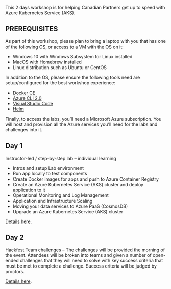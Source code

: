 This 2 days workshop is for helping Canadian Partners get up to speed with Azure Kubernetes Service (AKS).

## PREREQUISITES
 
As part of this workshop, please plan to bring a laptop with you that has one of the following OS, or access to a VM with the OS on it:
- Windows 10 with Windows Subsystem for Linux installed
- MacOS with Homebrew installed
- Linux distribution such as Ubuntu or CentOS

In addition to the OS, please ensure the following tools need are setup/configured for the best workshop experience:
- [Docker CE](https://docs.docker.com/install/)
- [Azure CLI 2.0](https://docs.microsoft.com/cli/azure/install-azure-cli)
- [Visual Studio Code](https://code.visualstudio.com/)
- [Helm](https://github.com/kubernetes/helm)

Finally, to access the labs, you’ll need a Microsoft Azure subscription. You will host and provision all the Azure services you’ll need for the labs and challenges into it.

## Day 1

Instructor-led / step-by-step lab – individual learning
- Intros and setup Lab environment
- Run app locally to test components
- Create Docker images for apps and push to Azure Container Registry
- Create an Azure Kubernetes Service (AKS) cluster and deploy application to it
- Operational Monitoring and Log Management
- Application and Infrastructure Scaling
- Moving your data services to Azure PaaS (CosmosDB)
- Upgrade an Azure Kubernetes Service (AKS) cluster

[Details here](./Day1.md).

## Day 2

Hackfest Team challenges – The challenges will be provided the morning of the event. Attendees will be broken into teams and given a number of open-ended challenges that they will need to solve with key success criteria that must be met to complete a challenge. Success criteria will be judged by proctors.

[Details here](Day2.md).

